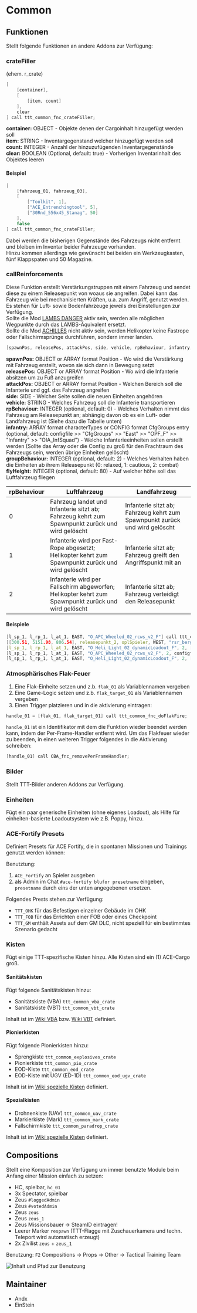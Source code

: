 # Common

## Funktionen

Stellt folgende Funktionen an andere Addons zur Verfügung:

### crateFiller

(ehem. r_crate)

```c++
[
    [container],
    [
        [item, count]
    ],
    clear
] call ttt_common_fnc_crateFiller; 
```

**container:** OBJECT - Objekte denen der Cargoinhalt hinzugefügt werden soll  
**item:** STRING - Inventargegenstand welcher hinzugefügt werden soll  
**count:**  INTEGER - Anzahl der hinzuzufügenden Inventargegenstände  
**clear:** BOOLEAN (Optional, default: true) - Vorherigen Inventarinhalt des Objektes leeren

#### Beispiel

```c++
[
    [fahrzeug_01, fahrzeug_03],
    [
        ["Toolkit", 1],
        ["ACE_Entrenchingtool", 5],
        ["30Rnd_556x45_Stanag", 50]
    ],
    false
] call ttt_common_fnc_crateFiller;
```

Dabei werden die bisherigen Gegenstände des Fahrzeugs nicht entfernt und bleiben im Inventar beider Fahrzeuge vorhanden.  
Hinzu kommen allerdings wie gewünscht bei beiden ein Werkzeugkasten, fünf Klappspaten und 50 Magazine.

### callReinforcements

Diese Funktion erstellt Verstärkungstruppen mit einem Fahrzeug und sendet diese zu einem Releasepunkt von woaus sie angreifen. Dabei kann das Fahrzeug wie bei mechanisierten Kräften, u.a. zum Angriff, genutzt werden. Es stehen für Luft- sowie Bodenfahrzeuge jeweils drei Einstellungen zur Verfügung.  
Sollte die Mod [LAMBS DANGER](https://steamcommunity.com/workshop/filedetails/?id=1858075458) aktiv sein, werden alle möglichen Wegpunkte durch das LAMBS-Äquivalent ersetzt.  
Sollte die Mod [ACHILLES](https://steamcommunity.com/workshop/filedetails/?id=723217262) nicht aktiv sein, werden Helikopter keine Fastrope oder Fallschirmsprünge durchführen, sondern immer landen.

```c++
[spawnPos, releasePos, attackPos, side, vehicle, rpBehaviour, infantry, groupBehaviour, flyHeight] call ttt_common_fnc_callReinforcements;
```

**spawnPos:**  OBJECT or ARRAY format Position - Wo wird die Verstärkung mit Fahrzeug erstellt, wovon sie sich dann in Bewegung setzt  
**releasePos:** OBJECT or ARRAY format Position - Wo wird die Infanterie absitzen um zu Fuß anzugreifen  
**attackPos:** OBJECT or ARRAY format Position - Welchen Bereich soll die Infanterie und ggf. das Fahrzeug angreifen  
**side:** SIDE - Welcher Seite sollen die neuen Einheiten angehören  
**vehicle:** STRING - Welches Fahrzeug soll die Infanterie transportieren  
**rpBehaviour:** INTEGER (optional, default: 0) - Welches Verhalten nimmt das Fahrzeug am Releasepunkt an; abhängig davon ob es ein Luft- oder Landfahrzeug ist (Siehe dazu die Tabelle unten)  
**infantry:** ARRAY format characterTypes or CONFIG format CfgGroups entry (optional, default: configfile >> "CfgGroups" >> "East" >> "OPF_F" >> "Infantry" >> "OIA_InfSquad") - Welche Infanterieeinheiten sollen erstellt werden (Sollte das Array oder die Config zu groß für den Frachtraum des Fahrzeugs sein, werden übrige Einheiten gelöscht)  
**groupBehaviour:** INTEGER (optional, default: 2) - Welches Verhalten haben die Einheiten ab ihrem Releasepunkt (0: relaxed, 1: cautious, 2: combat)  
**flyHeight:** INTEGER (optional, default: 80) - Auf welcher höhe soll das Luftfahrzeug fliegen

| rpBehaviour  | Luftfahrzeug | Landfahrzeug |
| - | - | - |
| 0 | Fahrzeug landet und Infanterie sitzt ab; Fahrzeug kehrt zum Spawnpunkt zurück und wird gelöscht | Infanterie sitzt ab; Fahrzeug kehrt zum Spawnpunkt zurück und wird gelöscht |
| 1 | Infanterie wird per Fast-Rope abgesetzt; Helikopter kehrt zum Spawnpunkt zurück und wird gelöscht | Infanterie sitzt ab; Fahrzeug greift den Angriffspunkt mit an  |
| 2 | Infanterie wird per Fallschirm abgeworfen; Helikopter kehrt zum Spawnpunkt zurück und wird gelöscht | Infanterie sitzt ab; Fahrzeug verteidigt den Releasepunkt  |

#### Beispiele

```c++
[l_sp_1, l_rp_1, l_at_1, EAST, "O_APC_Wheeled_02_rcws_v2_F"] call ttt_common_fnc_callReinforcements;
[[300.51, 5151.98, 806.54], releasepunkt_2, oplSpieler, WEST, "rsr_bergepanzer_flecktarn", 2] call ttt_common_fnc_callReinforcements;
[l_sp_1, l_rp_1, l_at_1, EAST, "O_Heli_Light_02_dynamicLoadout_F", 2, ["O_Soldier_SL_F","O_Soldier_TL_F","O_Soldier_F","O_Soldier_F"]] call ttt_common_fnc_callReinforcements;
[l_sp_1, l_rp_1, l_at_1, EAST, "O_APC_Wheeled_02_rcws_v2_F", 2, configfile >> "CfgGroups" >> "East" >> "OPF_F" >> "Infantry" >> "OIA_InfSquad"] call ttt_common_fnc_callReinforcements;
[l_sp_1, l_rp_1, l_at_1, EAST, "O_Heli_Light_02_dynamicLoadout_F", 2, ["O_Soldier_SL_F","O_Soldier_TL_F","O_Soldier_F"], 1, 50] call ttt_common_fnc_callReinforcements; 
```

### Atmosphärisches Flak-Feuer

1. Eine Flak-Einheite setzen und z.b. `flak_01` als Variablennamen vergeben
2. Eine Game-Logic setzen und z.b. `flak_target_01` als Variablennamen vergeben
3. Einen Trigger platzieren und in die aktivierung eintragen:

```c++
handle_01 = [flak_01, flak_target_01] call ttt_common_fnc_doFlakFire;
```

`handle_01` ist ein Identifikator mit dem die Funktion wieder beendet werden kann, indem der Per-Frame-Handler entfernt wird. Um das Flakfeuer wieder zu beenden, in einen weiteren Trigger folgendes in die Aktivierung schreiben:

```c++
[handle_01] call CBA_fnc_removePerFrameHandler;
```

### Bilder

Stellt TTT-Bilder anderen Addons zur Verfügung.

### Einheiten

Fügt ein paar generische Einheiten (ohne eigenes Loadout), als Hilfe für einheiten-basierte Loadoutsystem wie z.B. Poppy, hinzu.

### ACE-Fortify Presets

Definiert Presets für ACE Fortify, die in spontanen Missionen und Trainings genutzt werden können:

Benutztung:

1. `ACE_Fortify` an Spieler ausgeben
2. als Admin im Chat `#ace-fortify blufor presetname` eingeben, `presetname` durch eins der unten angegebenen ersetzen.

Folgendes Prests stehen zur Verfügung:

- `TTT_OHK` für das Befestigen einzelner Gebäude im OHK
- `TTT_FOB` für das Errichten einer FOB oder eines Checkpoint
- `TTT_GM` enthält Assets auf dem GM DLC, nicht speziell für ein bestimmtes Szenario gedacht

### Kisten

Fügt einige TTT-spezifische Kisten hinzu. Alle Kisten sind ein (1) ACE-Cargo groß.

#### Sanitätskisten

Fügt folgende Sanitätskisten  hinzu:

- Sanitätskiste (VBA) `ttt_common_vba_crate`
- Sanitätskiste (VBT) `ttt_common_vbt_crate`

Inhalt ist im [Wiki VBA](https://wiki.tacticalteam.de/de/Missionsbau/Nachschubkisten#verbandsmaterial-arzt) bzw. [Wiki VBT](https://wiki.tacticalteam.de/de/Missionsbau/Nachschubkisten#verbandsmaterial-truppe) definiert.

#### Pionierkisten

Fügt folgende Pionierkisten hinzu:

- Sprengkiste `ttt_common_explosives_crate`
- Pionierkiste `ttt_common_pio_crate`
- EOD-Kiste `ttt_common_eod_crate`
- EOD-Kiste mit UGV (ED-1D) `ttt_common_eod_ugv_crate`

Inhalt ist im [Wiki spezielle Kisten](https://wiki.tacticalteam.de/de/Missionsbau/Nachschubkisten#spezielle-kisten) definiert.

#### Spezialkisten

- Drohnenkiste (UAV) `ttt_common_uav_crate`
- Markierkiste (Mark) `ttt_common_mark_crate`
- Fallschirmkiste `ttt_common_paradrop_crate`

Inhalt ist im [Wiki spezielle Kisten](https://wiki.tacticalteam.de/de/Missionsbau/Nachschubkisten#spezielle-kisten) definiert.

## Compositions

Stellt eine Komposition zur Verfügung um immer benutzte Module beim Anfang einer Mission einfach zu setzen:

- HC, spielbar, `hc_01`
- 3x Spectator, spielbar
- Zeus `#loggedAdmin`
- Zeus `#votedAdmin`
- Zeus `zeus`
- Zeus `zeus_1`
- Zeus Missionsbauer -> SteamID eintragen!
- Leerer Marker `respawn` (TTT-Flagge mit Zuschauerkamera und techn. Teleport wird automatisch erzeugt)
- 2x Zivilist `zeus` + `zeus_1`

Benutzung: `F2` Compositions -> Props -> Other -> Tactical Training Team

![Inhalt und Pfad zur Benutzung](https://i.imgur.com/kX7gUkp.jpeg)

## Maintainer

- Andx
- EinStein
